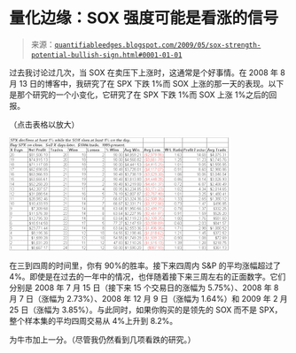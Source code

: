 <!--yml

分类：未分类

日期：2024-05-18 13:20:38

-->

# 量化边缘：SOX 强度可能是看涨的信号

> 来源：[`quantifiableedges.blogspot.com/2009/05/sox-strength-potential-bullish-sign.html#0001-01-01`](http://quantifiableedges.blogspot.com/2009/05/sox-strength-potential-bullish-sign.html#0001-01-01)

过去我讨论过几次，当 SOX 在卖压下上涨时，这通常是个好事情。在 2008 年 8 月 13 日的博客中，我研究了在 SPX 下跌 1%而 SOX 上涨的那一天的表现。以下是那个研究的一个小变化，它研究了在 SPX 下跌 1%而 SOX 上涨 1%之后的回报。

（点击表格以放大）

![](img/182fd8b7c4fe1f92e3740846693d0080.png)

在三到四周的时间里，你有 90%的胜率。接下来四周内 S&P 的平均涨幅超过了 4%。即使是在过去的一年中的情况，也伴随着接下来三周左右的正面数字。它们分别是 2008 年 7 月 15 日（接下来 15 个交易日的涨幅为 5.75%）、2008 年 8 月 7 日（涨幅为 2.73%）、2008 年 12 月 9 日（涨幅为 1.64%）和 2009 年 2 月 25 日（涨幅为 3.85%）。与此同时，如果你购买的是领先的 SOX 而不是 SPX，整个样本集的平均四周交易从 4%上升到 8.2%。

为牛市加上一分。（尽管我仍然看到几项看跌的研究。）
